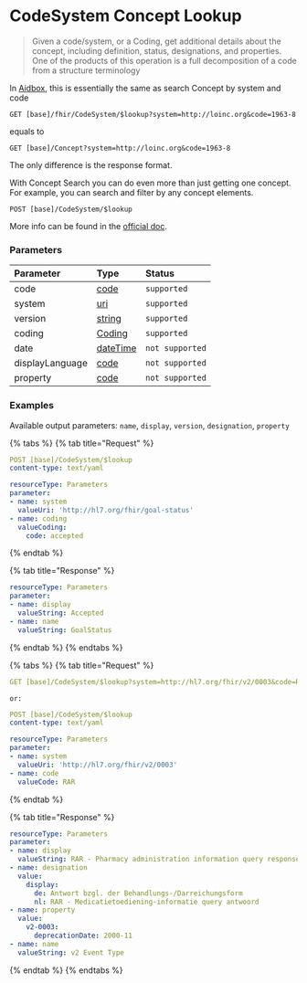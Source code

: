 # CodeSystem Concept Lookup

> Given a code/system, or a Coding, get additional details about the concept, including definition, status, designations, and properties. One of the products of this operation is a full decomposition of a code from a structure terminology

In [Aidbox](https://www.health-samurai.io/aidbox), this is essentially the same as search Concept by system and code

```http
GET [base]/fhir/CodeSystem/$lookup?system=http://loinc.org&code=1963-8
```

equals to

```http
GET [base]/Concept?system=http://loinc.org&code=1963-8
```

The only difference is the response format.

With Concept Search you can do even more than just getting one concept. For example, you can search and filter by any concept elements. 

```text
POST [base]/CodeSystem/$lookup
```

More info can be found in the [official doc](https://www.hl7.org/fhir/codesystem-operations.html#lookup).

### Parameters

| Parameter | Type | Status |
| :--- | :--- | :--- |
| code | [code](https://www.hl7.org/fhir/datatypes.html#code) | `supported` |
| system | [uri](https://www.hl7.org/fhir/datatypes.html#uri) | `supported` |
| version | [string](https://www.hl7.org/fhir/datatypes.html#string) | `supported` |
| coding | [Coding](https://www.hl7.org/fhir/datatypes.html#Coding) | `supported` |
| date | [dateTime](https://www.hl7.org/fhir/datatypes.html#dateTime) | `not supported` |
| displayLanguage | [code](https://www.hl7.org/fhir/datatypes.html#code) | `not supported` |
| property | [code](https://www.hl7.org/fhir/datatypes.html#code) | `not supported` |

### Examples

Available output parameters: `name`, `display`, `version`, `designation`, `property`

{% tabs %}
{% tab title="Request" %}
```yaml
POST [base]/CodeSystem/$lookup
content-type: text/yaml

resourceType: Parameters
parameter:
- name: system
  valueUri: 'http://hl7.org/fhir/goal-status'
- name: coding
  valueCoding:
    code: accepted
```
{% endtab %}

{% tab title="Response" %}
```yaml
resourceType: Parameters
parameter:
- name: display
  valueString: Accepted
- name: name
  valueString: GoalStatus
```
{% endtab %}
{% endtabs %}

{% tabs %}
{% tab title="Request" %}
```yaml
GET [base]/CodeSystem/$lookup?system=http://hl7.org/fhir/v2/0003&code=RAR
```

`or:`

```yaml
POST [base]/CodeSystem/$lookup
content-type: text/yaml

resourceType: Parameters
parameter:
- name: system
  valueUri: 'http://hl7.org/fhir/v2/0003'
- name: code
  valueCode: RAR
```
{% endtab %}

{% tab title="Response" %}
```yaml
resourceType: Parameters
parameter:
- name: display
  valueString: RAR - Pharmacy administration information query response
- name: designation
  value:
    display:
      de: Antwort bzgl. der Behandlungs-/Darreichungsform
      nl: RAR - Medicatietoediening-informatie query antwoord
- name: property
  value:
    v2-0003:
      deprecationDate: 2000-11
- name: name
  valueString: v2 Event Type
```
{% endtab %}
{% endtabs %}


